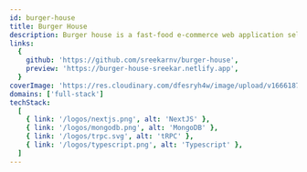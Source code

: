 ```yaml
---
id: burger-house
title: Burger House
description: Burger house is a fast-food e-commerce web application selling burgers. This web app allows you to choose burgers from a menu or allow user to make their own customized burger with the given ingredients and users are able to track their order within a dashboard.
links:
  {
    github: 'https://github.com/sreekarnv/burger-house',
    preview: 'https://burger-house-sreekar.netlify.app',
  }
coverImage: 'https://res.cloudinary.com/dfesryh4w/image/upload/v1666187774/portfolio/burger-house.png'
domains: ['full-stack']
techStack:
  [
    { link: '/logos/nextjs.png', alt: 'NextJS' },
    { link: '/logos/mongodb.png', alt: 'MongoDB' },
    { link: '/logos/trpc.svg', alt: 'tRPC' },
    { link: '/logos/typescript.png', alt: 'Typescript' },
  ]
---
```

